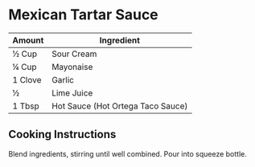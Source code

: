 # Mexican Tartar Sauce  
  
|Amount|Ingredient|  
|----|----|  
½ Cup | Sour Cream  
¼ Cup | Mayonaise  
1 Clove | Garlic  
½ | Lime Juice  
1 Tbsp | Hot Sauce (Hot Ortega Taco Sauce)  
  
## Cooking Instructions  
Blend ingredients, stirring until well combined. Pour into squeeze bottle.  
  
  
  